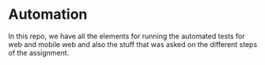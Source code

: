 # Automation
In this repo, we have all the elements for running the automated tests for web and mobile web and also the stuff that was asked on the different steps of the assignment.
